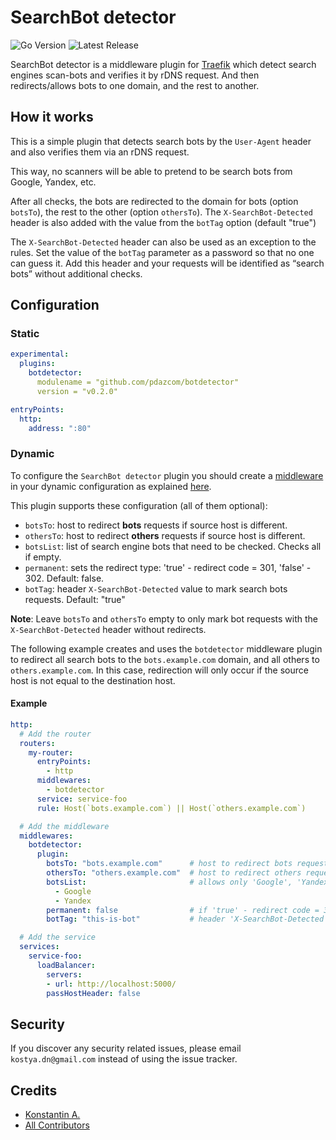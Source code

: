 # SearchBot detector

![Go Version](https://img.shields.io/github/go-mod/go-version/pdazcom/botdetector?style=flat-square)
![Latest Release](https://img.shields.io/github/release/pdazcom/botdetector/all.svg?style=flat-square)

SearchBot detector is a middleware plugin for [Traefik](https://github.com/traefik/traefik) which detect search engines scan-bots and verifies it by rDNS request. 
And then redirects/allows bots to one domain, and the rest to another.

## How it works

This is a simple plugin that detects search bots by the `User-Agent` header and also verifies them via an rDNS request. 

This way, no scanners will be able to pretend to be search bots from Google, Yandex, etc.

After all checks, the bots are redirected to the domain for bots (option `botsTo`), the rest to the other (option `othersTo`). 
The `X-SearchBot-Detected` header is also added with the value from the `botTag` option (default "true")

The `X-SearchBot-Detected` header can also be used as an exception to the rules. Set the value of the `botTag` parameter as a password so that no one can guess it. Add this header and your requests will be identified as “search bots” without additional checks.

## Configuration

### Static

```yaml
experimental:
  plugins:
    botdetector:
      modulename = "github.com/pdazcom/botdetector"
      version = "v0.2.0"

entryPoints:
  http:
    address: ":80"
```

### Dynamic

To configure the `SearchBot detector` plugin you should create a [middleware](https://docs.traefik.io/middlewares/overview/) in your dynamic configuration as explained [here](https://docs.traefik.io/middlewares/overview/).

This plugin supports these configuration (all of them optional):

* `botsTo`: host to redirect **bots** requests if source host is different.
* `othersTo`: host to redirect **others** requests if source host is different.
* `botsList`: list of search engine bots that need to be checked. Checks all if empty.
* `permanent`: sets the redirect type: 'true' - redirect code = 301, 'false' - 302. Default: false.
* `botTag`: header `X-SearchBot-Detected` value to mark search bots requests. Default: "true"

**Note**: Leave `botsTo` and `othersTo` empty to only mark bot requests with the `X-SearchBot-Detected` header without redirects.

The following example creates and uses the `botdetector` middleware plugin to redirect all search bots to the `bots.example.com` domain, and all others to `others.example.com`. In this case, redirection will only occur if the source host is not equal to the destination host.

#### Example

```yaml
http:
  # Add the router
  routers:
    my-router:
      entryPoints:
        - http
      middlewares:
        - botdetector
      service: service-foo
      rule: Host(`bots.example.com`) || Host(`others.example.com`)

  # Add the middleware
  middlewares:
    botdetector:
      plugin:
        botsTo: "bots.example.com"      # host to redirect bots requests
        othersTo: "others.example.com"  # host to redirect others requests
        botsList:                       # allows only 'Google', 'Yandex' and 'Bing'
          - Google
          - Yandex
        permanent: false                # if 'true' - redirect code = 301, 'false' - 302. Default: false
        botTag: "this-is-bot"           # header 'X-SearchBot-Detected' value to mark search bots requests. Default: "true"

  # Add the service
  services:
    service-foo:
      loadBalancer:
        servers:
        - url: http://localhost:5000/
        passHostHeader: false
```

## Security

If you discover any security related issues, please email `kostya.dn@gmail.com` instead of using the issue tracker.

## Credits

- [Konstantin A.][link-author]
- [All Contributors][link-contributors]


[link-author]: https://github.com/pdazcom
[link-contributors]: ../../contributors
